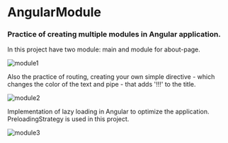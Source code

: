 # AngularModule

### Practice of creating multiple modules in Angular application.

In this project have two module: main and module for about-page.

![module1](https://user-images.githubusercontent.com/58369971/111069602-7bcf8f00-84d6-11eb-9eaf-58d9be4a9485.png)

Also the practice of routing, creating your own simple directive - which changes the color of the text and pipe - that adds '!!!' to the title.

![module2](https://user-images.githubusercontent.com/58369971/111069604-7c682580-84d6-11eb-9995-23b91d1dcca2.png)

Implementation of lazy loading in Angular to optimize the application. PreloadingStrategy is used in this project.

![module3](https://user-images.githubusercontent.com/58369971/111069697-eda7d880-84d6-11eb-8911-f3ac63e20a8b.png)
